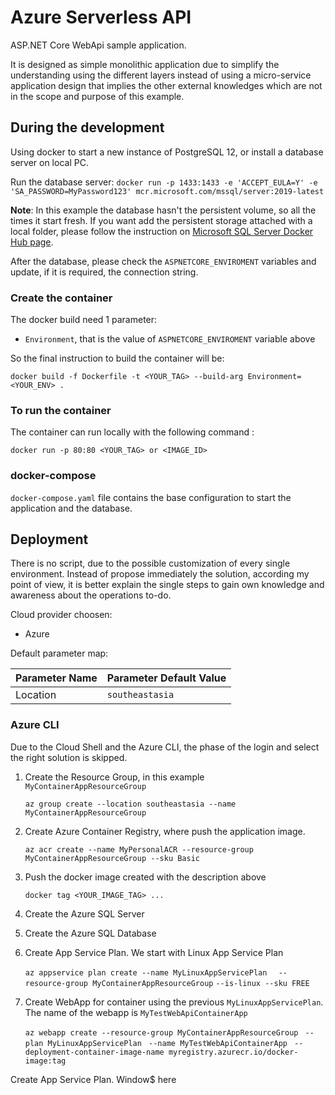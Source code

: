 # Azure Serverless API #

ASP.NET Core WebApi sample application.

It is designed as simple monolithic application due to simplify the understanding using the different layers instead of using a micro-service application design that implies the other external knowledges which are not in the scope and purpose of this example.

## During the development ## 

Using docker to start a new instance of PostgreSQL 12, or install a database server on local PC.

Run the database server: `docker run -p 1433:1433 -e 'ACCEPT_EULA=Y' -e 'SA_PASSWORD=MyPassword123' mcr.microsoft.com/mssql/server:2019-latest`

**Note**: In this example the database hasn't the persistent volume, so all the times it start fresh. If you want add the persistent storage attached with a local folder, please follow the instruction on [Microsoft SQL Server Docker Hub page](https://hub.docker.com/_/microsoft-mssql-server).

After the database, please check the `ASPNETCORE_ENVIROMENT` variables and update, if it is required, the connection string.

### Create the container ###

The docker build need 1 parameter:

 * `Environment`, that is the value of `ASPNETCORE_ENVIROMENT` variable above

So the final instruction to build the container will be:

 `docker build -f Dockerfile -t <YOUR_TAG> --build-arg Environment=<YOUR_ENV> .`

### To run the container ###

The container can run locally with the following command :

 `docker run -p 80:80 <YOUR_TAG> or <IMAGE_ID>`

### docker-compose ###

`docker-compose.yaml` file contains the base configuration to start the application and the database.

## Deployment ##

There is no script, due to the possible customization of every single environment. Instead of propose immediately the solution, according my point of view, it is better explain the single steps to gain own knowledge and awareness about the operations to-do.

Cloud provider choosen:
 * Azure

Default parameter map:

| Parameter Name | Parameter Default Value |
|----------------|-------------------------|
| Location | `southeastasia` |



### Azure CLI ###

Due to the Cloud Shell and the Azure CLI, the phase of the login and select the right solution is skipped.

1. Create the Resource Group, in this example `MyContainerAppResourceGroup`

    `az group create --location southeastasia --name MyContainerAppResourceGroup`

2. Create Azure Container Registry, where push the application image.

    `az acr create --name MyPersonalACR --resource-group MyContainerAppResourceGroup --sku Basic`

3. Push the docker image created with the description above

    `docker tag <YOUR_IMAGE_TAG> ...`

4. Create the Azure SQL Server

5. Create the Azure SQL Database


6. Create App Service Plan. We start with Linux App Service Plan

    `az appservice plan create --name MyLinuxAppServicePlan `
        ` --resource-group MyContainerAppResourceGroup`
        ` --is-linux --sku FREE `

7. Create WebApp for container using the previous `MyLinuxAppServicePlan`. The name of the webapp is `MyTestWebApiContainerApp`

    `az webapp create --resource-group MyContainerAppResourceGroup `
        `--plan MyLinuxAppServicePlan `
        `--name MyTestWebApiContainerApp `
        `--deployment-container-image-name myregistry.azurecr.io/docker-image:tag`



Create App Service Plan. Window$ here